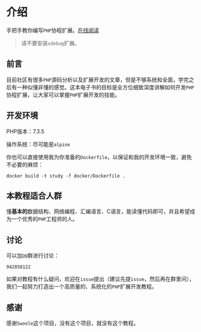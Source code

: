 # 介绍

手把手教你编写`PHP`协程扩展。[在线阅读](https://php-extension-research.github.io/study/#/)

> 请不要安装`xdebug`扩展。

## 前言

目前社区有很多`PHP`源码分析以及扩展开发的文章，但是不够系统和全面，学完之后有一种似懂非懂的感觉。这本电子书的目标是全方位细致深度讲解如何开发`PHP`协程扩展，让大家可以掌握`PHP`扩展开发的技能。

## 开发环境

PHP版本：7.3.5

操作系统：尽可能是`alpine`

你也可以直接使用我为你准备的`Dockerfile`，以保证和我的开发环境一致，避免不必要的麻烦：

```shell
docker build -t study -f docker/Dockerfile .
```

## 本教程适合人群

懂**基本的**数据结构、网络编程、汇编语言、C语言，能读懂代码即可，并且希望成为一个优秀的`PHP`工程师的人。

## 讨论

可以加`QQ`群进行讨论：

```shell
942858122
```

如果对教程有什么疑问，欢迎在`issue`提出（建议先提`issue`，然后再在群里问），我们一起努力打造出一个高质量的、系统化的`PHP`扩展开发教程。

## 感谢

感谢`Swoole`这个项目，没有这个项目，就没有这个教程。
